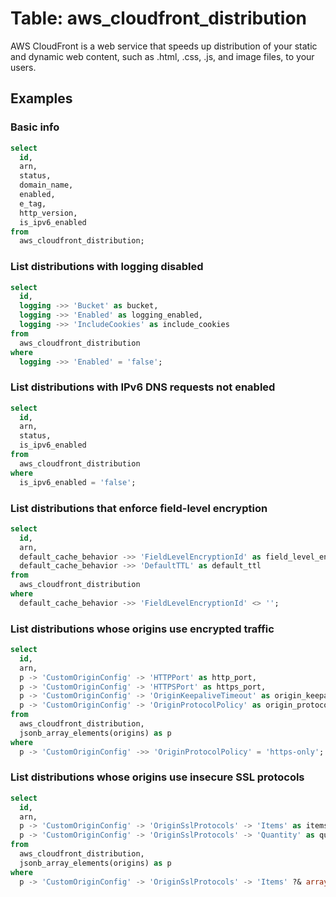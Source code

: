 # Table: aws_cloudfront_distribution

AWS CloudFront is a web service that speeds up distribution of your static and dynamic web content, such as .html, .css, .js, and image files, to your users.

## Examples

### Basic info

```sql
select
  id,
  arn,
  status,
  domain_name,
  enabled,
  e_tag,
  http_version,
  is_ipv6_enabled
from
  aws_cloudfront_distribution;
```


### List distributions with logging disabled

```sql
select
  id,
  logging ->> 'Bucket' as bucket,
  logging ->> 'Enabled' as logging_enabled,
  logging ->> 'IncludeCookies' as include_cookies
from
  aws_cloudfront_distribution
where
  logging ->> 'Enabled' = 'false';
```


### List distributions with IPv6 DNS requests not enabled

```sql
select
  id,
  arn,
  status,
  is_ipv6_enabled
from
  aws_cloudfront_distribution
where
  is_ipv6_enabled = 'false';
```


### List distributions that enforce field-level encryption

```sql
select
  id,
  arn,
  default_cache_behavior ->> 'FieldLevelEncryptionId' as field_level_encryption_id,
  default_cache_behavior ->> 'DefaultTTL' as default_ttl
from
  aws_cloudfront_distribution
where
  default_cache_behavior ->> 'FieldLevelEncryptionId' <> '';
```


### List distributions whose origins use encrypted traffic

```sql
select
  id,
  arn,
  p -> 'CustomOriginConfig' -> 'HTTPPort' as http_port,
  p -> 'CustomOriginConfig' -> 'HTTPSPort' as https_port,
  p -> 'CustomOriginConfig' -> 'OriginKeepaliveTimeout' as origin_keepalive_timeout,
  p -> 'CustomOriginConfig' -> 'OriginProtocolPolicy' as origin_protocol_policy
from
  aws_cloudfront_distribution,
  jsonb_array_elements(origins) as p
where
  p -> 'CustomOriginConfig' ->> 'OriginProtocolPolicy' = 'https-only';
```


### List distributions whose origins use insecure SSL protocols

```sql
select
  id,
  arn,
  p -> 'CustomOriginConfig' -> 'OriginSslProtocols' -> 'Items' as items,
  p -> 'CustomOriginConfig' -> 'OriginSslProtocols' -> 'Quantity' as quantity
from
  aws_cloudfront_distribution,
  jsonb_array_elements(origins) as p
where
  p -> 'CustomOriginConfig' -> 'OriginSslProtocols' -> 'Items' ?& array['SSLv3'];
```
